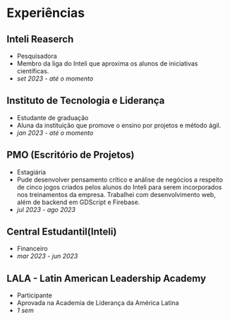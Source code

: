 # Experiências

## Inteli Reaserch
- Pesquisadora
- Membro da liga do Inteli que aproxima os alunos de iniciativas científicas.
- *set 2023 - até o momento*

## Instituto de Tecnologia e Liderança
- Estudante de graduação
- Aluna da instituição que promove o ensino por projetos e método ágil.
- *jan 2023 - até o momento*

## PMO (Escritório de Projetos)
- Estagiária
- Pude desenvolver pensamento crítico e análise de negócios a respeito de cinco jogos criados pelos alunos do Inteli para serem incorporados nos treinamentos da empresa. Trabalhei com desenvolvimento web, além de backend em GDScript e Firebase.
- *jul 2023 - ago 2023*

## Central Estudantil(Inteli)
- Financeiro
- *mar 2023 - jun 2023*

## LALA - Latin American Leadership Academy
- Participante
- Aprovada na Academia de Liderança da América Latina
- *1 sem*